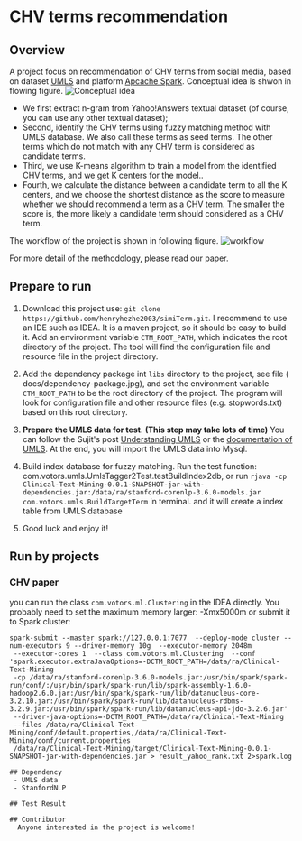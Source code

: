 # CHV terms recommendation

## Overview

 A project focus on recommendation of CHV terms from social media, based on dataset [UMLS](https://www.nlm.nih.gov/research/umls/)
   and platform [Apcache Spark](http://spark.apache.org/).
 Conceptual idea is shwon in flowing figure.
 ![Conceptual idea](https://raw.githubusercontent.com/henryhezhe2003/simiTerm/chv-term-recommendation/docs/figurs/conceptual.png)

- We first extract n-gram from Yahoo!Answers textual dataset (of course, you can
 use any other textual dataset);
- Second, identify the CHV terms using fuzzy matching method with UMLS database. We also call these terms as seed terms.
   The other terms which do not match with any CHV term is considered as candidate terms.
- Third, we use K-means algorithm to train a model from the identified CHV terms, and we get K centers for the model..
- Fourth, we calculate the distance between a candidate term to all the K centers, and we choose the shortest distance
  as the score to measure whether we should recommend a term as a CHV term. The smaller the score is, the more likely a candidate
  term should considered as a CHV term.


 The workflow of the project is shown in following figure.
 ![workflow](https://raw.githubusercontent.com/henryhezhe2003/simiTerm/chv-term-recommendation/docs/figurs/work-flow.png)

 For more detail of the methodology, please read our paper.
## Prepare to run
1. Download this project use: `git clone https://github.com/henryhezhe2003/simiTerm.git`. I recommend
   to use an IDE such as IDEA.  It is a maven project, so it should be easy to build it.
   Add an environment variable `CTM_ROOT_PATH`, which indicates the root directory of the project. 
   The tool will find the configuration file and resource file in the project directory.
2. Add the dependency package int `libs` directory to the project, see file ( docs/dependency-package.jpg),
   and set the environment variable `CTM_ROOT_PATH` to be the root directory of the project. The program will
   look for configuration file and other resource files (e.g. stopwords.txt) based on this root directory.
3. **Prepare the UMLS data for test**. **(This step may take lots of time)**
   You can follow the Sujit's post [Understanding UMLS](http://sujitpal.blogspot.com/2014/01/understanding-umls.html)
   or the [documentation of UMLS](http://www.nlm.nih.gov/research/umls/new_users/online_learning/OVR_001.html).
   At the end, you will import the UMLS data into Mysql.
4. Build index database for fuzzy matching.
   Run the test function: com.votors.umls.UmlsTagger2Test.testBuildIndex2db, or
   run `rjava -cp Clinical-Text-Mining-0.0.1-SNAPSHOT-jar-with-dependencies.jar:/data/ra/stanford-corenlp-3.6.0-models.jar  com.votors.umls.BuildTargetTerm` in terminal.
   and it will create a index table from UMLS database

6. Good luck and enjoy it!

## Run by projects
### CHV paper
you can run the class `com.votors.ml.Clustering` in the IDEA directly. You probably need to set the maximum memory larger: -Xmx5000m
or submit it to Spark cluster:
```
spark-submit --master spark://127.0.0.1:7077  --deploy-mode cluster --num-executors 9 --driver-memory 10g  --executor-memory 2048m
 --executor-cores 1  --class com.votors.ml.Clustering  --conf 'spark.executor.extraJavaOptions=-DCTM_ROOT_PATH=/data/ra/Clinical-Text-Mining
 -cp /data/ra/stanford-corenlp-3.6.0-models.jar:/usr/bin/spark/spark-run/conf/:/usr/bin/spark/spark-run/lib/spark-assembly-1.6.0-hadoop2.6.0.jar:/usr/bin/spark/spark-run/lib/datanucleus-core-3.2.10.jar:/usr/bin/spark/spark-run/lib/datanucleus-rdbms-3.2.9.jar:/usr/bin/spark/spark-run/lib/datanucleus-api-jdo-3.2.6.jar'
 --driver-java-options=-DCTM_ROOT_PATH=/data/ra/Clinical-Text-Mining
 --files /data/ra/Clinical-Text-Mining/conf/default.properties,/data/ra/Clinical-Text-Mining/conf/current.properties
 /data/ra/Clinical-Text-Mining/target/Clinical-Text-Mining-0.0.1-SNAPSHOT-jar-with-dependencies.jar > result_yahoo_rank.txt 2>spark.log

## Dependency
 - UMLS data
 - StanfordNLP

## Test Result

## Contributor
  Anyone interested in the project is welcome!